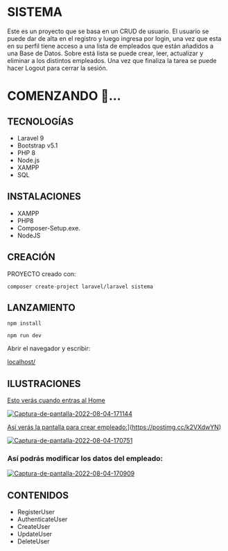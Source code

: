 # SISTEMA 
Este es un proyecto que se basa en un CRUD de usuario. 
El usuario se puede dar de alta en el registro y luego ingresa por login, una vez que esta en su perfil tiene acceso a una lista de empleados que están añadidos a una Base de Datos. Sobre está lista se puede crear, leer, actualizar y eliminar a los distintos empleados. Una vez que finaliza la tarea se puede hacer Logout para cerrar la sesión. 

# COMENZANDO 🚀...

## TECNOLOGÍAS 
- Laravel 9
- Bootstrap v5.1
- PHP 8
- Node.js
- XAMPP
- SQL

## INSTALACIONES
- XAMPP 
- PHP8
- Composer-Setup.exe.
- NodeJS


## CREACIÓN

PROYECTO creado con:

```composer create-project laravel/laravel sistema```

## LANZAMIENTO

```npm install```

```npm run dev```

Abrir el navegador y escribir:

[localhost/](http://localhost/sistema/public/)

## ILUSTRACIONES


[Esto verás cuando entras al Home](https://postimg.cc/0KJJjxcn)

<a href='https://postimg.cc/0KJJjxcn' target='_blank'><img src='https://i.postimg.cc/0KJJjxcn/Captura-de-pantalla-2022-08-04-171144.jpg' border='0' alt='Captura-de-pantalla-2022-08-04-171144'/></a>

[Así verás la pantalla para crear empleado:](https://i.postimg.cc/mgjcC5Qn/Captura-de-pantalla-2022-08-04-170751.jpg)](https://postimg.cc/k2VXdwYN)

<a href='https://postimg.cc/k2VXdwYN' target='_blank'><img src='https://i.postimg.cc/k2VXdwYN/Captura-de-pantalla-2022-08-04-170751.jpg' border='0' alt='Captura-de-pantalla-2022-08-04-170751'/></a>

### Así podrás modificar los datos del empleado:

<a href='https://postimg.cc/ykx7FvKq' target='_blank'><img src='https://i.postimg.cc/ykx7FvKq/Captura-de-pantalla-2022-08-04-170909.jpg' border='0' alt='Captura-de-pantalla-2022-08-04-170909'/></a>

## CONTENIDOS
- RegisterUser
- AuthenticateUser
- CreateUser
- UpdateUser
- DeleteUser




